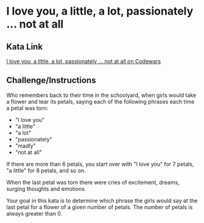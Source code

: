 # I love you, a little, a lot, passionately ... not at all

## Kata Link

[I love you, a little, a lot, passionately ... not at all on Codewars](https://www.codewars.com/kata/57f24e6a18e9fad8eb000296/train/python)

## Challenge/Instructions

Who remembers back to their time in the schoolyard, when girls would take a flower and tear its petals, saying each of the following phrases each time a petal was torn:
- "I love you"
- "a little"
- "a lot"
- "passionately"
- "madly"
- "not at all"

If there are more than 6 petals, you start over with "I love you" for 7 petals, "a little" for 8 petals, and so on.

When the last petal was torn there were cries of excitement, dreams, surging thoughts and emotions.

Your goal in this kata is to determine which phrase the girls would say at the last petal for a flower of a given number of petals. The number of petals is always greater than 0.